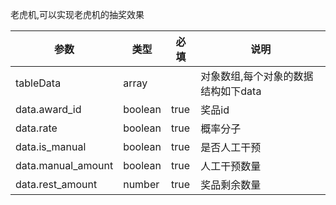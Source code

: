 老虎机,可以实现老虎机的抽奖效果


|   参数    |   类型    |   必填  |   说明    | 
|-|-|-|-|
| tableData  |  array |         |   对象数组,每个对象的数据结构如下data
| data.award_id |  boolean | true |    奖品id  |
| data.rate |  boolean | true |    概率分子   |
| data.is_manual    | boolean  | true  |    是否人工干预   |
| data.manual_amount    |  boolean | true |    人工干预数量    |
| data.rest_amount    |  number | true |    奖品剩余数量   |

